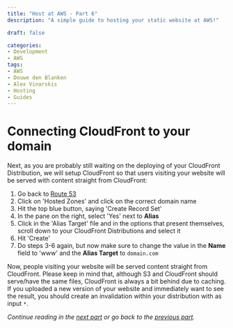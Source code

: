 ```yaml
---
title: "Host at AWS - Part 6"
description: "A simple guide to hosting your static website at AWS!"

draft: false

categories:
- Development
- AWS
tags:
- AWS
- Douwe den Blanken
- Alex Vinarskis
- Hosting
- Guides
---
```


# Connecting CloudFront to your domain

Next, as you are probably still waiting on the deploying of your CloudFront Distribution, we will setup CloudFront so that users visiting your website will be served with content straight from CloudFront:

1. Go back to [Route 53](https://console.aws.amazon.com/route53/home)
2. Click on 'Hosted Zones' and click on the correct domain name
3. Hit the top blue button, saying 'Create Record Set'
4. In the pane on the right, select 'Yes' next to **Alias**
5. Click in the 'Alias Target' file and in the options that present themselves, scroll down to your CloudFront Distributions and select it
6. Hit 'Create'
7. Do steps 3-6 again, but now make sure to change the value in the **Name** field to 'www' and the **Alias Target** to `domain.com`

Now, people visiting your website will be served content straight from CloudFront. Please keep in mind that, although S3 and CloudFront should serve/have the same files, CloudFront is always a bit behind due to caching. If you uploaded a new version of your website and immediately want to see the result, you should create an invalidation within your distribution with as input `*`.

*Continue reading in the [next part](/parts/host-at-aws/7/) or go back to the [previous part](/parts/host-at-aws/5/).*